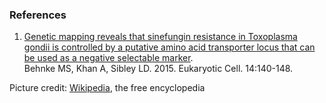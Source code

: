 ### References

1.  [Genetic mapping reveals that sinefungin resistance in Toxoplasma
    gondii is controlled by a putative amino acid transporter locus that
    can be used as a negative selectable
    marker](http://europepmc.org/abstract/MED/25480939).\
    Behnke MS, Khan A, Sibley LD. 2015. Eukaryotic Cell. 14:140-148.

Picture credit:
[Wikipedia](https://commons.wikimedia.org/wiki/File:Toxoplasma_gondii_tachy.jpg),
the free encyclopedia
